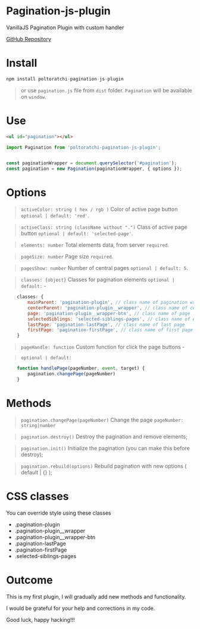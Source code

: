 # Pagination-js-plugin
VanillaJS Pagination Plugin with custom handler

[GitHub Repository](https://github.com/melrose13-69/plugin-pagination)


# Install
```js
npm install poltoratchi-pagination-js-plugin
```

> or use `pagination.js` file from `dist` folder. `Pagination` will be available on `window`.

# Use
```html
<ul id="pagination"></ul>
```

```js
import Pagination from 'poltoratchi-pagination-js-plugin';


const paginationWrapper = document.querySelector('#pagination');
const pagination = new Pagination(paginationWrapper, { options });
```
# Options
> `activeColor: string ( hex / rgb )` Color of active page button  `optional | default: 'red'`.

> `activeClass: string (className without ".")` Class of active page button `optional | default: 'selected-page'`.

> `elements: number` Total elements data, from server `required`.

> `pageSize: number` Page size `required`.

> `pagesShow: number` Number of central pages `optional | default: 5`.

> `classes: {object}` Classes for pagination elements `optional | default:` -
```js
    classes: {
        mainParent: 'pagination-plugin', // class name of pagination wrapper
        centerParent: 'pagination-plugin__wrapper', // class name of centered pages wrapper
        page: 'pagination-plugin__wrapper-btn', // class name of page
        selectedSiblings: 'selected-siblings-pages', // class name of elements if activePage is first elements or last
        lastPage: 'pagination-lastPage', // class name of last page
        firstPage: 'pagination-firstPage', // class name of first page
    }
```


> `pageHandle: function` Custom function for click the page buttons -

> `optional | default: `
```js
    function handlePage(pageNumber, event, target) {
        pagination.changePage(pageNumber)
    }
```

# Methods
> `pagination.changePage(pageNumber)` Change the page `pageNumber: string|number`

> `pagination.destroy()` Destroy the pagination and remove elements;

> `pagination.init()` Initialize the pagination (you can make this before destroy);

> `pagination.rebuild(options)` Rebuild pagination with new options ( default | {} );

# CSS classes
You can override style using these classes

- .pagination-plugin
- .pagination-plugin__wrapper
- .pagination-plugin__wrapper-btn
- .pagination-lastPage
- .pagination-firstPage
- .selected-siblings-pages

# Outcome

This is my first plugin, I will gradually add new methods and functionality.

I would be grateful for your help and corrections in my code.

Good luck, happy hacking!!!
